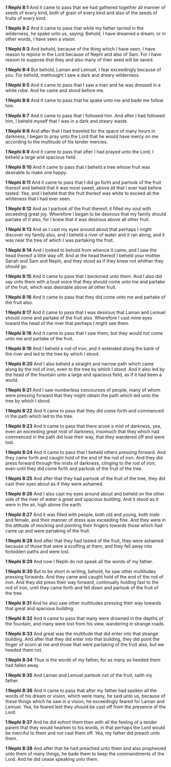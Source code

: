 **1 Nephi 8:1** And it came to pass that we had gathered together all manner of seeds of every kind, both of grain of every kind and also of the seeds of fruits of every kind.

**1 Nephi 8:2** And it came to pass that while my father tarried in the wilderness, he spake unto us, saying: Behold, I have dreamed a dream, or in other words, I have seen a vision.

**1 Nephi 8:3** And behold, because of the thing which I have seen, I have reason to rejoice in the Lord because of Nephi and also of Sam. For I have reason to suppose that they and also many of their seed will be saved.

**1 Nephi 8:4** But behold, Laman and Lemuel, I fear exceedingly because of you. For behold, methought I saw a dark and dreary wilderness.

**1 Nephi 8:5** And it came to pass that I saw a man and he was dressed in a white robe. And he came and stood before me.

**1 Nephi 8:6** And it came to pass that he spake unto me and bade me follow him.

**1 Nephi 8:7** And it came to pass that I followed him. And after I had followed him, I beheld myself that I was in a dark and dreary waste.

**1 Nephi 8:8** And after that I had traveled for the space of many hours in darkness, I began to pray unto the Lord that he would have mercy on me according to the multitude of his tender mercies.

**1 Nephi 8:9** And it came to pass that after I had prayed unto the Lord, I beheld a large and spacious field.

**1 Nephi 8:10** And it came to pass that I beheld a tree whose fruit was desirable to make one happy.

**1 Nephi 8:11** And it came to pass that I did go forth and partook of the fruit thereof and beheld that it was most sweet, above all that I ever had before tasted. Yea, and I beheld that the fruit thereof was white to exceed all the whiteness that I had ever seen.

**1 Nephi 8:12** And as I partook of the fruit thereof, it filled my soul with exceeding great joy. Wherefore I began to be desirous that my family should partake of it also, for I knew that it was desirous above all other fruit.

**1 Nephi 8:13** And as I cast my eyes around about that perhaps I might discover my family also, and I beheld a river of water and it ran along, and it was near the tree of which I was partaking the fruit.

**1 Nephi 8:14** And I looked to behold from whence it came, and I saw the head thereof a little way off. And at the head thereof I beheld your mother Sariah and Sam and Nephi, and they stood as if they knew not whither they should go.

**1 Nephi 8:15** And it came to pass that I beckoned unto them. And I also did say unto them with a loud voice that they should come unto me and partake of the fruit, which was desirable above all other fruit.

**1 Nephi 8:16** And it came to pass that they did come unto me and partake of the fruit also.

**1 Nephi 8:17** And it came to pass that I was desirous that Laman and Lemuel should come and partake of the fruit also. Wherefore I cast mine eyes toward the head of the river that perhaps I might see them.

**1 Nephi 8:18** And it came to pass that I saw them, but they would not come unto me and partake of the fruit.

**1 Nephi 8:19** And I beheld a rod of iron, and it extended along the bank of the river and led to the tree by which I stood.

**1 Nephi 8:20** And I also beheld a straight and narrow path which came along by the rod of iron, even to the tree by which I stood. And it also led by the head of the fountain unto a large and spacious field, as if it had been a world.

**1 Nephi 8:21** And I saw numberless concourses of people, many of whom were pressing forward that they might obtain the path which led unto the tree by which I stood.

**1 Nephi 8:22** And it came to pass that they did come forth and commenced in the path which led to the tree.

**1 Nephi 8:23** And it came to pass that there arose a mist of darkness, yea, even an exceeding great mist of darkness, insomuch that they which had commenced in the path did lose their way, that they wandered off and were lost.

**1 Nephi 8:24** And it came to pass that I beheld others pressing forward. And they came forth and caught hold of the end of the rod of iron. And they did press forward through the mists of darkness, clinging to the rod of iron, even until they did come forth and partook of the fruit of the tree.

**1 Nephi 8:25** And after that they had partook of the fruit of the tree, they did cast their eyes about as if they were ashamed.

**1 Nephi 8:26** And I also cast my eyes around about and beheld on the other side of the river of water a great and spacious building. And it stood as it were in the air, high above the earth.

**1 Nephi 8:27** And it was filled with people, both old and young, both male and female, and their manner of dress was exceeding fine. And they were in the attitude of mocking and pointing their fingers towards those which had came up and were partaking of the fruit.

**1 Nephi 8:28** And after that they had tasted of the fruit, they were ashamed because of those that were a scoffing at them, and they fell away into forbidden paths and were lost.

**1 Nephi 8:29** And now I Nephi do not speak all the words of my father.

**1 Nephi 8:30** But to be short in writing, behold, he saw other multitudes pressing forwards. And they came and caught hold of the end of the rod of iron. And they did press their way forward, continually holding fast to the rod of iron, until they came forth and fell down and partook of the fruit of the tree.

**1 Nephi 8:31** And he also saw other multitudes pressing their way towards that great and spacious building.

**1 Nephi 8:32** And it came to pass that many were drowned in the depths of the fountain, and many were lost from his view, wandering in strange roads.

**1 Nephi 8:33** And great was the multitude that did enter into that strange building. And after that they did enter into that building, they did point the finger of scorn at me and those that were partaking of the fruit also, but we heeded them not.

**1 Nephi 8:34** Thus is the words of my father, for as many as heeded them had fallen away.

**1 Nephi 8:35** And Laman and Lemuel partook not of the fruit, saith my father.

**1 Nephi 8:36** And it came to pass that after my father had spoken all the words of his dream or vision, which were many, he said unto us, because of these things which he saw in a vision, he exceedingly feared for Laman and Lemuel. Yea, he feared lest they should be cast off from the presence of the Lord.

**1 Nephi 8:37** And he did exhort them then with all the feeling of a tender parent that they would hearken to his words, in that perhaps the Lord would be merciful to them and not cast them off. Yea, my father did preach unto them.

**1 Nephi 8:38** And after that he had preached unto them and also prophesied unto them of many things, he bade them to keep the commandments of the Lord. And he did cease speaking unto them.

